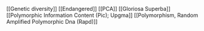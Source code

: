[[Genetic diversity]]
[[Endangered]]
[[PCA]]
[[Gloriosa Superba]]
[[Polymorphic Information Content (Pic); Upgma]]
[[Polymorphism, Random Amplified Polymorphic Dna (Rapd)]]
